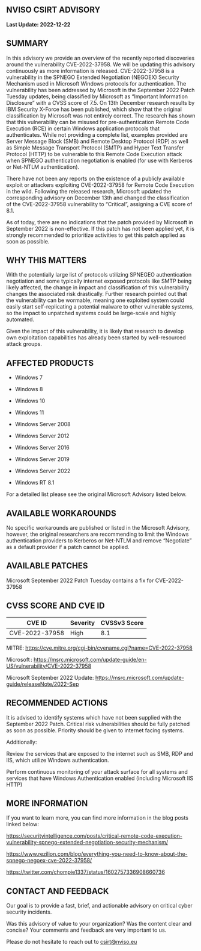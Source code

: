 ## NVISO CSIRT ADVISORY 

**Last Update: 2022-12-22** 


## SUMMARY 

In this advisory we provide an overview of the recently reported discoveries around the vulnerability CVE-2022-37958. We will be updating this advisory continuously as more information is released. 
CVE-2022-37958 is a vulnerability in the SPNEGO Extended Negotiation (NEGOEX) Security Mechanism used in Microsoft Windows protocols for authentication. The vulnerability has been addressed by Microsoft in the September 2022 Patch Tuesday updates, being classified by Microsoft as “Important Information Disclosure” with a CVSS score of 7.5. 
On 13th December research results by IBM Security X-Force has been published, which show that the original classification by Microsoft was not entirely correct. The research has shown that this vulnerability can be misused for pre-authentication Remote Code Execution (RCE) in certain Windows application protocols that authenticates. While not providing a complete list, examples provided are Server Message Block (SMB) and Remote Desktop Protocol (RDP) as well as Simple Message Transport Protocol (SMTP) and Hyper Text Transfer Protocol (HTTP) to be vulnerable to this Remote Code Execution attack when SPNEGO authentication negotiation is enabled (for use with Kerberos or Net-NTLM authentication). 

There have not been any reports on the existence of a publicly available exploit or attackers exploiting CVE-2022-37958 for Remote Code Execution in the wild. 
Following the released research, Microsoft updated the corresponding advisory on December 13th and changed the classification of the CVE-2022-37958 vulnerability to “Critical”, assigning a CVE score of 8.1. 

As of today, there are no indications that the patch provided by Microsoft in September 2022 is non-effective. If this patch has not been applied yet, it is strongly recommended to prioritize activities to get this patch applied as soon as possible.   

 

## WHY THIS MATTERS 

With the potentially large list of protocols utilizing SPNEGEO authentication negotiation and some typically internet exposed protocols like SMTP being likely affected, the change in impact and classification of this vulnerability changes the associated risk drastically. Further research pointed out that the vulnerability can be wormable, meaning one exploited system could easily start self-replicating a potential malware to other vulnerable systems, so the impact to unpatched systems could be large-scale and highly automated.  

Given the impact of this vulnerability, it is likely that research to develop own exploitation capabilities has already been started by well-resourced attack groups.   

 

## AFFECTED PRODUCTS 

- Windows 7 

- Windows 8 

- Windows 10 

- Windows 11 

- Windows Server 2008 

- Windows Server 2012 

- Windows Server 2016 

- Windows Server 2019 

- Windows Server 2022 

- Windows RT 8.1 

For a detailed list please see the original Microsoft Advisory listed below. 


## AVAILABLE WORKAROUNDS 

No specific workarounds are published or listed in the Microsoft Advisory, however, the original researchers are recommending to limit the Windows authentication providers to Kerberos or Net-NTLM and remove “Negotiate” as a default provider if a patch cannot be applied. 

## AVAILABLE PATCHES 

Microsoft September 2022 Patch Tuesday contains a fix for CVE-2022-37958 


## CVSS SCORE AND CVE ID 

| CVE ID | Severity | CVSSv3 Score |
|--------|----------|--------------|
|CVE-2022-37958|High|8.1|

 
MITRE: https://cve.mitre.org/cgi-bin/cvename.cgi?name=CVE-2022-37958 

Microsoft : https://msrc.microsoft.com/update-guide/en-US/vulnerability/CVE-2022-37958 

Microsoft September 2022 Update: https://msrc.microsoft.com/update-guide/releaseNote/2022-Sep 

## RECOMMENDED ACTIONS 

It is advised to identify systems which have not been supplied with the September 2022 Patch. Critical risk vulnerabilities should be fully patched as soon as possible. Priority should be given to internet facing systems. 

Additionally: 

Review the services that are exposed to the internet such as SMB, RDP and IIS, which utilize Windows authentication.  

Perform continuous monitoring of your attack surface for all systems and services that have Windows Authentication enabled (including Microsoft IIS HTTP) 

## MORE INFORMATION 

If you want to learn more, you can find more information in the blog posts linked below: 

https://securityintelligence.com/posts/critical-remote-code-execution-vulnerability-spnego-extended-negotiation-security-mechanism/ 

https://www.rezilion.com/blog/everything-you-need-to-know-about-the-spnego-negoex-cve-2022-37958/ 

https://twitter.com/chompie1337/status/1602757336908660736 

 

## CONTACT AND FEEDBACK 

Our goal is to provide a fast, brief, and actionable advisory on critical cyber security incidents. 

Was this advisory of value to your organization? Was the content clear and concise? Your comments and feedback are very important to us.  

Please do not hesitate to reach out to csirt@nviso.eu     
